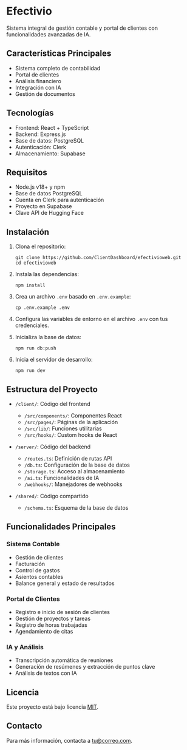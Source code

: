 # Efectivio

Sistema integral de gestión contable y portal de clientes con funcionalidades avanzadas de IA.

## Características Principales

- Sistema completo de contabilidad
- Portal de clientes
- Análisis financiero
- Integración con IA
- Gestión de documentos

## Tecnologías

- Frontend: React + TypeScript
- Backend: Express.js
- Base de datos: PostgreSQL
- Autenticación: Clerk
- Almacenamiento: Supabase


## Requisitos

- Node.js v18+ y npm
- Base de datos PostgreSQL
- Cuenta en Clerk para autenticación
- Proyecto en Supabase
- Clave API de Hugging Face

## Instalación

1. Clona el repositorio:
   ```
   git clone https://github.com/ClientDashboard/efectivioweb.git
   cd efectivioweb
   ```

2. Instala las dependencias:
   ```
   npm install
   ```

3. Crea un archivo `.env` basado en `.env.example`:
   ```
   cp .env.example .env
   ```

4. Configura las variables de entorno en el archivo `.env` con tus credenciales.

5. Inicializa la base de datos:
   ```
   npm run db:push
   ```

6. Inicia el servidor de desarrollo:
   ```
   npm run dev
   ```

## Estructura del Proyecto

- `/client/`: Código del frontend
  - `/src/components/`: Componentes React
  - `/src/pages/`: Páginas de la aplicación
  - `/src/lib/`: Funciones utilitarias
  - `/src/hooks/`: Custom hooks de React
  
- `/server/`: Código del backend
  - `/routes.ts`: Definición de rutas API
  - `/db.ts`: Configuración de la base de datos
  - `/storage.ts`: Acceso al almacenamiento
  - `/ai.ts`: Funcionalidades de IA
  - `/webhooks/`: Manejadores de webhooks

- `/shared/`: Código compartido
  - `/schema.ts`: Esquema de la base de datos

## Funcionalidades Principales

### Sistema Contable
- Gestión de clientes
- Facturación
- Control de gastos
- Asientos contables
- Balance general y estado de resultados

### Portal de Clientes
- Registro e inicio de sesión de clientes
- Gestión de proyectos y tareas
- Registro de horas trabajadas
- Agendamiento de citas

### IA y Análisis
- Transcripción automática de reuniones
- Generación de resúmenes y extracción de puntos clave
- Análisis de textos con IA

## Licencia

Este proyecto está bajo licencia [MIT](LICENSE).

## Contacto

Para más información, contacta a [tu@correo.com](mailto:tu@correo.com).